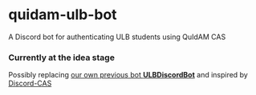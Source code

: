 # quidam-ulb-bot
A Discord bot for authenticating ULB students using QuIdAM CAS

### Currently at the idea stage
Possibly replacing [our own previous bot **ULBDiscordBot**](https://github.com/bepolytech/ULBDiscordBot) and inspired by [Discord-CAS](https://github.com/Opensource-IIITH/Discord-CAS)
